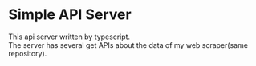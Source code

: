 # Simple API Server

This api server written by typescript. <br/>
The server has several get APIs about the data of my web scraper(same repository).
